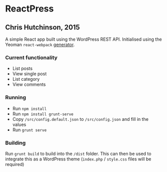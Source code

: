 # ReactPress

## Chris Hutchinson, 2015

A simple React app built using the WordPress REST API. Initialised using the Yeoman `react-webpack` [generator](https://github.com/newtriks/generator-react-webpack).

### Current functionality

* List posts
* View single post
* List category
* View comments

### Running

- Run `npm install`
- Run `npm install grunt-serve`
- Copy `/src/config.default.json` to `/src/config.json` and fill in the values
- Run `grunt serve`

### Building

Run `grunt build` to build into the `/dist` folder. This can then be used to integrate this as a WordPress theme (`index.php` / `style.css` files will be required)
